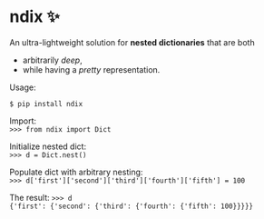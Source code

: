 # ndix ✨ 

An ultra-lightweight solution for **nested dictionaries** that are both 
- arbitrarily *deep*, 
- while having a *pretty* representation.

Usage:  

```$ pip install ndix``` 

Import:  
```>>> from ndix import Dict ``` 

Initialize nested dict:  
```>>> d = Dict.nest()``` 

Populate dict with arbitrary nesting:  
```>>> d['first']['second']['third']['fourth']['fifth'] = 100 ``` 

The result: ```>>> d ```      
``` {'first': {'second': {'third': {'fourth': {'fifth': 100}}}}} ```






